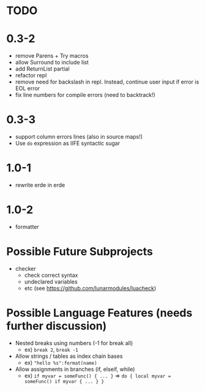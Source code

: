 # TODO

# 0.3-2

- remove Parens + Try macros
- allow Surround to include list
- add ReturnList partial
- refactor repl
- remove need for backslash in repl. Instead, continue user input if error is EOL error
- fix line numbers for compile errors (need to backtrack!)

# 0.3-3

- support column errors lines (also in source maps!)
- Use `do` expression as IIFE syntactic sugar

# 1.0-1

- rewrite erde in erde

# 1.0-2

- formatter

# Possible Future Subprojects

- checker
  - check correct syntax
  - undeclared variables
  - etc (see https://github.com/lunarmodules/luacheck)

# Possible Language Features (needs further discussion)
- Nested breaks using numbers (-1 for break all)
  - ex) `break 2`, `break -1`
- Allow strings / tables as index chain bases
  - ex) `"hello %s":format(name)`
- Allow assignments in branches (if, elseif, while)
  - ex) `if myvar = someFunc() { ... }` => `do { local myvar = someFunc() if myvar { ... } }`
